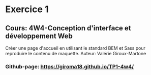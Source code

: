 # Exercice 1
## Cours: 4W4-Conception d'interface et développement Web

Créer une page d'accueil en utilisant le standard BEM et Sass pour reproduire le contenu de maquette.
Auteur: Valérie Giroux-Martone
### Github-page: https://giroma18.github.io/TP1-4w4/